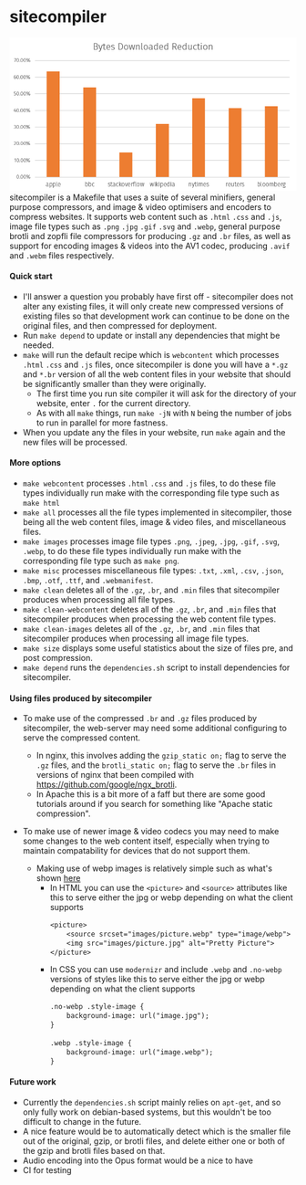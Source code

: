 # sitecompiler
![](https://raw.githubusercontent.com/badcf00d/sitecompiler/master/Benchmark.png)
sitecompiler is a Makefile that uses a suite of several minifiers, general purpose compressors, and image & video optimisers and encoders to compress websites. It supports web content such as `.html` `.css` and `.js`, image file types such as `.png` `.jpg` `.gif` `.svg` and `.webp`, general purpose brotli and zopfli file compressors for producing `.gz` and `.br` files, as well as support for encoding images & videos into the AV1 codec, producing `.avif` and `.webm` files respectively. 

#### Quick start
 - I'll answer a question you probably have first off - sitecompiler does not alter any existing files, it will only create new compressed versions of existing files so that development work can continue to be done on the original files, and then compressed for deployment.  
 - Run `make depend` to update or install any dependencies that might be needed.
 - `make` will run the default recipe which is `webcontent` which processes `.html` `.css` and `.js` files, once sitecompiler is done you will have a `*.gz` and `*.br` version of all the web content files in your website that should be significantly smaller than they were originally. 
   - The first time you run site compiler it will ask for the directory of your website, enter `.` for the current directory.
   - As with all `make` things, run `make -jN` with `N` being the number of jobs to run in parallel for more fastness.
 - When you update any the files in your website, run `make` again and the new files will be processed.


#### More options
 - `make webcontent` processes `.html` `.css` and `.js` files, to do these file types individually run make with the corresponding file type such as `make html`
 - `make all` processes all the file types implemented in sitecompiler, those being all the web content files, image & video files, and miscellaneous files.
 - `make images` processes image file types `.png`, `.jpeg`, `.jpg`, `.gif`, `.svg`, `.webp`, to do these file types individually run make with the corresponding file type such as `make png`.
 - `make misc` processes miscellaneous file types: `.txt`, `.xml`, `.csv`, `.json`, `.bmp`, `.otf`, `.ttf`, and `.webmanifest`.
 - `make clean` deletes all of the `.gz`, `.br`, and `.min` files that sitecompiler produces when processing all file types.
 - `make clean-webcontent` deletes all of the `.gz`, `.br`, and `.min` files that sitecompiler produces when processing the web content file types.
 - `make clean-images` deletes all of the `.gz`, `.br`, and `.min` files that sitecompiler produces when processing all image file types.
 - `make size` displays some useful statistics about the size of files pre, and post compression.
 - `make depend` runs the `dependencies.sh` script to install dependencies for sitecompiler.
 
 

 #### Using files produced by sitecompiler
 - To make use of the compressed `.br` and `.gz` files produced by sitecompiler, the web-server may need some additional configuring to serve the compressed content. 
   - In nginx, this involves adding the `gzip_static on;` flag to serve the `.gz` files, and the `brotli_static on;` flag to serve the `.br` files in versions of nginx that been compiled with https://github.com/google/ngx_brotli. 
   - In Apache this is a bit more of a faff but there are some good tutorials around if you search for something like "Apache static compression".

 - To make use of newer image & video codecs you may need to make some changes to the web content itself, especially when trying to maintain compatability for devices that do not support them.
   - Making use of webp images is relatively simple such as what's shown [here](https://css-tricks.com/using-webp-images/)
     - In HTML you can use the `<picture>` and `<source>` attributes like this to serve either the jpg or webp depending on what the client supports
       ```
       <picture>
           <source srcset="images/picture.webp" type="image/webp">
           <img src="images/picture.jpg" alt="Pretty Picture"> 
       </picture> 
       ```
     - In CSS you can use `modernizr` and include `.webp` and `.no-webp` versions of styles like this to serve either the jpg or webp depending on what the client supports
       ```
       .no-webp .style-image {
           background-image: url("image.jpg");
       }

       .webp .style-image {
           background-image: url("image.webp");
       }
       ```
#### Future work
 - Currently the `dependencies.sh` script mainly relies on `apt-get`, and so only fully work on debian-based systems, but this wouldn't be too difficult to change in the future.
 - A nice feature would be to automatically detect which is the smaller file out of the original, gzip, or brotli files, and delete either one or both of the gzip and brotli files based on that.
 - Audio encoding into the Opus format would be a nice to have
 - CI for testing
